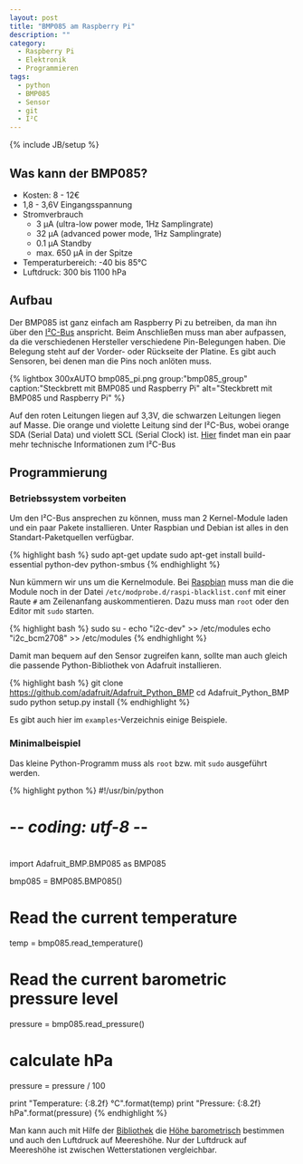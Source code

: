 ```yaml
---
layout: post
title: "BMP085 am Raspberry Pi"
description: ""
category:
  - Raspberry Pi
  - Elektronik
  - Programmieren
tags:
  - python
  - BMP085
  - Sensor
  - git
  - I²C
---
```

{% include JB/setup %}

## Was kann der BMP085? ##
 - Kosten: 8 - 12€
 - 1,8 - 3,6V Eingangsspannung
 - Stromverbrauch
     - 3 µA (ultra-low power mode, 1Hz Samplingrate)
     - 32 µA (advanced power mode, 1Hz Samplingrate)
     - 0.1 μA Standby
     - max. 650 μA in der Spitze
 - Temperaturbereich: -40 bis 85°C
 - Luftdruck: 300 bis 1100 hPa

## Aufbau ##
Der BMP085 ist ganz einfach am Raspberry Pi zu betreiben, da man ihn über
den [I²C-Bus] anspricht. Beim Anschließen muss man aber aufpassen, da die
verschiedenen Hersteller verschiedene Pin-Belegungen haben. Die Belegung
steht auf der Vorder- oder Rückseite der Platine. Es gibt auch Sensoren,
bei denen man die Pins noch anlöten muss.

{% lightbox 300xAUTO bmp085_pi.png group:"bmp085_group" caption:"Steckbrett mit BMP085 und Raspberry Pi" alt="Steckbrett mit BMP085 und Raspberry Pi" %}

Auf den roten Leitungen liegen auf 3,3V, die schwarzen Leitungen liegen auf Masse.
Die orange und violette Leitung sind der I²C-Bus, wobei 
orange SDA (Serial Data) und violett SCL (Serial Clock) ist. [Hier] findet man ein
paar mehr technische Informationen zum I²C-Bus

## Programmierung ##

### Betriebssystem vorbeiten ###

Um den I²C-Bus ansprechen zu können, muss man 2 Kernel-Module laden und ein paar Pakete
installieren. Unter Raspbian und Debian ist alles in den Standart-Paketquellen verfügbar.

{% highlight bash %}
sudo apt-get update
sudo apt-get install build-essential python-dev python-smbus
{% endhighlight %}

Nun kümmern wir uns um die Kernelmodule. Bei [Raspbian] muss man die die Module
noch in der Datei `/etc/modprobe.d/raspi-blacklist.conf` mit einer Raute `#` 
am Zeilenanfang auskommentieren. Dazu muss man `root` oder den Editor mit `sudo`
starten.

{% highlight bash %}
sudo su -
echo "i2c-dev" >> /etc/modules
echo "i2c_bcm2708" >> /etc/modules
{% endhighlight %}

Damit man bequem auf den Sensor zugreifen kann, sollte man auch gleich die passende
Python-Bibliothek von Adafruit installieren.

{% highlight bash %}
git clone https://github.com/adafruit/Adafruit_Python_BMP
cd Adafruit_Python_BMP
sudo python setup.py install
{% endhighlight %}

Es gibt auch hier im `examples`-Verzeichnis einige Beispiele.

### Minimalbeispiel ###

Das kleine Python-Programm muss als `root` bzw. mit `sudo` ausgeführt werden.

{% highlight python %}
#!/usr/bin/python
# -*- coding: utf-8 -*-
#

import Adafruit_BMP.BMP085 as BMP085

bmp085 = BMP085.BMP085()

# Read the current temperature
temp   = bmp085.read_temperature()

# Read the current barometric pressure level
pressure = bmp085.read_pressure()

# calculate hPa
pressure = pressure / 100

print "Temperature:  {:8.2f} °C".format(temp)
print "Pressure:     {:8.2f} hPa".format(pressure)
{% endhighlight %}

Man kann auch mit Hilfe der [Bibliothek] die [Höhe barometrisch] bestimmen und auch den Luftdruck
auf Meereshöhe. Nur der Luftdruck auf Meereshöhe ist zwischen Wetterstationen vergleichbar.

[I²C-Bus]: http://de.wikipedia.org/wiki/I%C2%B2C
[Hier]: http://www.timmermann.org/ralph/index.htm?http://www.ralph.timmermann.org/elektronik/i2c.htm
[Raspbian]: http://www.raspbian.org/
[Bibliothek]: https://github.com/adafruit/Adafruit_Python_BMP
[Höhe barometrisch]: http://de.wikipedia.org/wiki/Barometrische_H%C3%B6henformel
